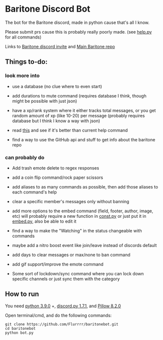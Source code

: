 # Baritone Discord Bot
The bot for the Baritone discord, made in python cause that's all I know.

Please submit prs cause this is probably really poorly made. (see [help.py](cogs/help.py) for all commands)

Links to [Baritone discord invite](https://discord.gg/s6fRBAUpmr) and [Main Baritone repo](https://github.com/cabaletta/baritone)

## Things to-do:

### look more into
* use a database (no clue where to even start)

* add durations to mute command (requires database I think, though might be possible with just json)

* have a xp/rank system where it either tracks total messages, or you get random amount of xp (like 10-20) per message (probably requires database but I think I know a way with json)

* read [this](https://gist.github.com/InterStella0/b78488fb28cadf279dfd3164b9f0cf96) and see if it's better than current help command

* find a way to use the GitHub api and stuff to get info about the baritone repo

### can probably do
* Add trash emote delete to regex responses

* add a coin flip command/rock paper scissors

* add aliases to as many commands as possible, then add those aliases to each command's help

* clear a specific member's messages only without banning

* add more options to the embed command (field, footer, author, image, etc) will probably require a new function in [const.py](cogs/const.py) or just put it in [embed.py](cogs/embed.py), also be able to edit it

* find a way to make the "Watching" in the status changeable with commands

* maybe add a nitro boost event like join/leave instead of discords default

* add days to clear messages or max/none to ban command 

* add gif support/improve the emote command

* Some sort of lockdown/sync command where you can lock down specific channels or just sync them with the category

## How to run

You need [python 3.9.0](https://www.python.org/downloads/) +, [discord.py 1.7.1](https://pypi.org/project/discord.py/), and [Pillow 8.2.0](https://pypi.org/project/Pillow/)

Open terminal/cmd, and do the following commands:
```
git clone https://github.com/Flurrrr/baritonebot.git
cd baritonebot
python bot.py
```
